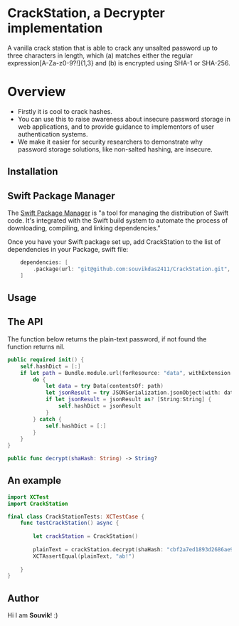 # CrackStation, a Decrypter implementation 

A vanilla crack station that is able to crack any unsalted password up to three characters in length, which (a) matches either the regular expression[A-Za-z0-9?!]{1,3} and (b) is encrypted using SHA-1 or SHA-256.

# Overview

* Firstly it is cool to crack hashes. 
* You can use this to raise awareness about insecure password storage in web applications, and to provide guidance to implementors of user authentication systems. 
* We make it easier for security researchers to demonstrate why password storage solutions, like non-salted hashing, are insecure. 

## Installation

## Swift Package Manager
The [Swift Package Manager](https://www.swift.org/package-manager) is "a tool for managing the distribution of Swift code. It's integrated with the Swift build system to automate the process of downloading, compiling, and linking dependencies."

Once you have your Swift package set up, add CrackStation to the list of dependencies in your Package, swift file:

```swift
    dependencies: [
        .package(url: "git@github.com:souvikdas2411/CrackStation.git", from: "1.2.0"),
    ]
```

## Usage
## The API
The function below returns the plain-text password, if not found the function returns nil.
```swift
public required init() {
    self.hashDict = [:]
    if let path = Bundle.module.url(forResource: "data", withExtension: "json") {
        do {
            let data = try Data(contentsOf: path)
            let jsonResult = try JSONSerialization.jsonObject(with: data)
            if let jsonResult = jsonResult as? [String:String] {
                self.hashDict = jsonResult
            }
        } catch {
            self.hashDict = [:]
        }
    }
}
```
```swift
public func decrypt(shaHash: String) -> String?
```
## An example
```swift
import XCTest
import CrackStation

final class CrackStationTests: XCTestCase {
    func testCrackStation() async {
    
        let crackStation = CrackStation()
        
        plainText = crackStation.decrypt(shaHash: "cbf2a7ed1893d2686ae9ec75712d340c8b9f50e7bcd7698ee43ea2e3b42e3911")
        XCTAssertEqual(plainText, "ab!")
        
    }
}
```

## Author
Hi I am **Souvik**! :) 

